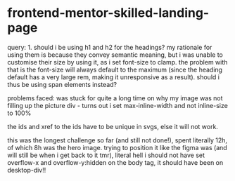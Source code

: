 # frontend-mentor-skilled-landing-page

query: 1. should i be using h1 and h2 for the headings? my rationale for using them is because they convey semantic meaning, but i was unable to customise their size by using it, as i set font-size to clamp. the problem with that is the font-size will always default to the maximum (since the heading default has a very large rem, making it unresponsive as a result). should i thus be using span elements instead?

problems faced: was stuck for quite a long time on why my image was not filling up the picture div - turns out i set max-inline-width and not inline-size to 100%

the ids and xref to the ids have to be unique in svgs, else it will not work.

this was the longest challenge so far (and still not done!), spent literally 12h, of which 8h was the hero image. trying to position it like the figma was (and will still be when i get back to it tmr), literal hell
i should not have set overflow-x and overflow-y:hidden on the body tag, it should have been on desktop-div!!
